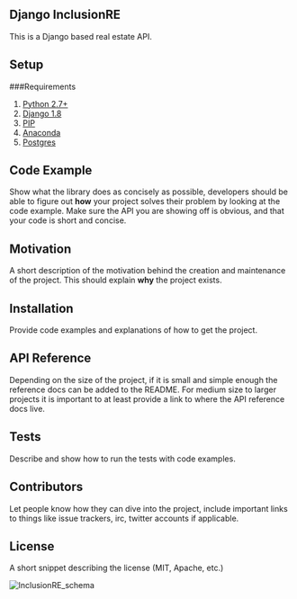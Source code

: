 ## Django InclusionRE

This is a Django based real estate API.

## Setup

###Requirements

1. [Python 2.7+](www.python.org)
2. [Django 1.8](www.djangoproject.com)
3. [PIP](pip.pypa.io)
4. [Anaconda](http://conda.pydata.org/docs/)
5. [Postgres](www.postgresql.org)







## Code Example

Show what the library does as concisely as possible, developers should be able to figure out **how** your project solves their problem by looking at the code example. Make sure the API you are showing off is obvious, and that your code is short and concise.

## Motivation

A short description of the motivation behind the creation and maintenance of the project. This should explain **why** the project exists.

## Installation

Provide code examples and explanations of how to get the project.

## API Reference

Depending on the size of the project, if it is small and simple enough the reference docs can be added to the README. For medium size to larger projects it is important to at least provide a link to where the API reference docs live.

## Tests

Describe and show how to run the tests with code examples.

## Contributors

Let people know how they can dive into the project, include important links to things like issue trackers, irc, twitter accounts if applicable.

## License

A short snippet describing the license (MIT, Apache, etc.)

![InclusionRE_schema]()
